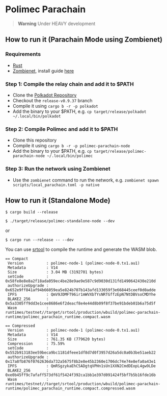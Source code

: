 # Polimec Parachain <!-- omit in toc -->

> **Warning** Under HEAVY development

## How to run it (Parachain Mode using Zombienet)

### Requirements

- [Rust](https://rustup.rs/)
- [Zombienet](https://github.com/paritytech/zombienet), install guide
  [here](https://paritytech.github.io/zombienet/install.html)

### Step 1: Compile the relay chain and add it to $PATH

- Clone the [Polkadot Repository](https://github.com/paritytech/polkadot)
- Checkout the `release-v0.9.37` branch
- Compile it using `cargo b -r -p polkadot`
- Add the binary to your $PATH, e.g.
  `cp target/release/polkadot ~/.local/bin/polkadot`

### Step 2: Compile Polimec and add it to $PATH

- Clone this repository
- Compile it using `cargo b -r -p polimec-parachain-node`
- Add the binary to your $PATH, e.g.
  `cp target/release/polimec-parachain-node ~/.local/bin/polimec`

### Step 3: Run the network using Zombienet

- Use the `zombienet` command to run the network, e.g.
  `zombienet spawn scripts/local_parachain.toml -p native`

## How to run it (Standalone Mode)

```
$ cargo build --release
```

```
$ ./target/release/polimec-standalone-node --dev
```

or

```
$ cargo run --release -- --dev
```

You can use [srtool](https://github.com/paritytech/srtool) to compile the runtime and generate the WASM blob.

```
== Compact
 Version          : polimec-node-1 (polimec-node-0.tx1.au1)
 Metadata         : V14
 Size             : 3.04 MB (3192701 bytes)
 setCode          : 0x58fe8e8e8a2f18ada059ec4be28e9ae9e587c9d9030d131fd1490642430e210d
 authorizeUpgrade : 0x652e9ff841af94b66059ea5e824b707b143afd133059f3e668445ceef0d0adde
 IPFS             : QmV9JDMFT96ir1mWVXbTYsNRTGffzEpN7NtDBVsoCMDYhe
 BLAKE2_256       : 0x5a3305ff9dd3e1cee8686e6f2deacf8e4e44d8b09f8f37be91bdeb01b6a75d5f
 Wasm             : runtimes/testnet//target/srtool/production/wbuild/polimec-parachain-runtime/polimec_parachain_runtime.compact.wasm

== Compressed
 Version          : polimec-node-1 (polimec-node-0.tx1.au1)
 Metadata         : V14
 Size             : 761.35 KB (779620 bytes)
 Compression      : 75.59%
 setCode          : 0x552b913183ee59beca9bc1181dfeee1df8d7d0f3957d26a5dc0a0b3be51aeb22
 authorizeUpgrade : 0x17a8fb876f0762636da732a5675f8b2e8e45b2360e1706dc74e74e8efa0a43e1
 IPFS             : QmRSgzykaEhC5ADgtqVPHn1sUn1XXN2CmdDEopL4gw9LDe
 BLAKE2_256       : 0xe0b45ff9c7afaff573df61f5424f392ca1bb1e397d091424f5bf7b5b16fde16b
 Wasm             : runtimes/testnet//target/srtool/production/wbuild/polimec-parachain-runtime/polimec_parachain_runtime.compact.compressed.wasm
```